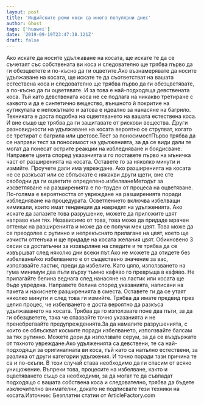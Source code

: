 ```yaml
---
layout: post
title: 'Индийските реми коси са много популярни днес'
author: Ghost
tags: ['huawei']
date: '2019-09-19T23:47:38.121Z'
draft: false
---
```


Ако искате да носите удължаване на косата, ще искате те да се съчетаят със собствената ви коса и следователно ще трябва първо да ги обезцветете и по-късно да ги оцветите.Ако възнамерявате да носите удължаване на косата, ще искате те да съответстват на вашата естествена коса и следователно ще трябва първо да ги обезцветявате, а по-късно да ги оцветявате. И за това е най-подходяща девствената коса. Тъй като девствената коса не се подлага на никакво третиране с каквото и да е синтетично вещество, външното й покритие на кутикулата е непокътнато и затова е идеално за нанасяне на багрило. Техниката е доста подобна на оцветяването на вашата естествена коса. И вие също ще трябва да ги защитавате от рискови вещества. Други разновидности на удължаване на косата вероятно се струпват, когато се третират с багрила или цветове.Тест за поносимостПърво трябва да се направи тест за поносимост на удълженията, за да се види дали те могат да понесат острите реакции на избледняване и боядисване. Направете цвета според указанията и го поставете първо на мъничка част от разширенията на косата. Оставете го за няколко минути и измийте. Проучете дали има увреждане. Ако разширенията на косата не се разкъсат или се сблъскате с някакви други щети, вие сте свободни да ги оцветите определено.избелванеМетодът за изсветляване на разширенията е по-труден от процеса на оцветяване. По-голяма е вероятността от увреждане на разширенията поради избледняване на процедурата. Осветлението включва избелващи химикали, които имат тенденция да навредят на удълженията. Ако искате да запазите това разрушение, можете да приложите цвят направо към тях. Независимо от това, това може да придаде мрачен оттенък на разширенията и може да се получи мек цвят. Това може да се преодолее с рутинно и непрекъснато прилагане на цвят, което ще изчисти оттенъка и ще придаде на косата желания цвят. Обикновено 3 сесии са достатъчни за изхвърляне на следите и те трябва да се извършват след няколко дни всеки път.Ако не можете да отидете без избелванеАко избелването е от съществено значение за вас, използвайте ластик, преди да избелите. Като цяло, използването на гума минимум два пъти върху тъмно кафяво го превръща в кафяво. Не прилагайте белина веднага след нанасяне на ластик или косата ще бъде увредена. Направете белина според указанията, написани на пакета и накиснете разширенията в сместа. Оставете ги да се утаят няколко минути и след това ги измийте. Трябва да имате предвид през целия процес, че избелването е доста вероятно да разкъса удължаването на косата. Трябва да го използвате поне два пъти, за да ги обезцветете, така че спазвайте точно указанията и не пренебрегвайте предупрежденията.За да намалите разрушенията, с които се сблъскват космите поради избелването, използвайте балсам за тях рутинно. Можете дори да използвате серум, за да се въздържате от тяхното увреждане.Ако удълженията са девствени, те са най-подходящи за оригиналната ви коса, тъй като са напълно естествени, за разлика от други категории удължения. И точно поради тази причина те са и по-скъпи. В този случай става необходимо да ги спасим от всяко унищожение. Въпреки това, процесите на избелване, както и оцветяването също са необходими, за да могат те да съвпадат подходящо с вашата собствена коса и следователно, трябва да бъдете изключително внимателни, докато не подписвате тези техники на косата.Източник: Безплатни статии от ArticleFactory.com
